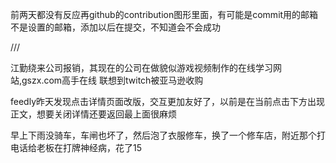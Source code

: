 前两天都没有反应再github的contribution图形里面，有可能是commit用的邮箱不是设置的邮箱，添加以后在提交，不知道会不会成功

///

江勤绕来公司报销，其现在的公司在做貌似游戏视频制作的在线学习网站,gszx.com高手在线
联想到twitch被亚马逊收购

feedly昨天发现点击详情页面改版，交互更加友好了，以前是在当前点击下方出现正文，想要关闭详情还要返回最上面很麻烦

早上下雨没骑车，车闸也坏了，然后泡了衣服修车，换了一个修车店，附近那个打电话给老板在打牌神经病，花了15
